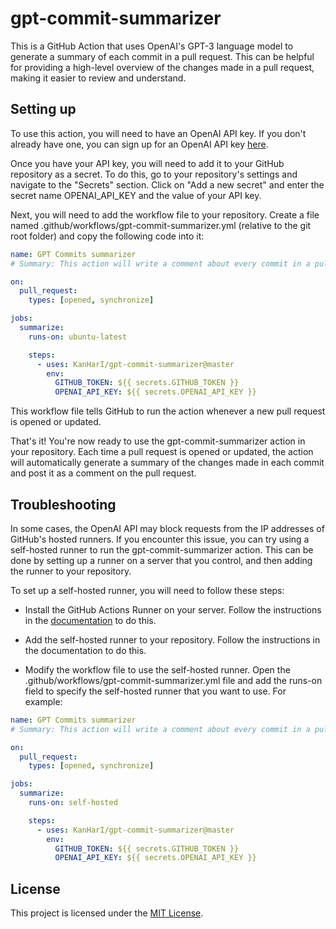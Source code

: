 # gpt-commit-summarizer
This is a GitHub Action that uses OpenAI's GPT-3 language model to generate
a summary of each commit in a pull request. This can be helpful for
providing a high-level overview of the changes made in a pull request,
making it easier to review and understand.

## Setting up
To use this action, you will need to have an OpenAI API key.
If you don't already have one, you can sign up for an OpenAI API 
key [here](https://beta.openai.com/docs/quickstart).

Once you have your API key, you will need to add it to your GitHub
repository as a secret. To do this, go to your repository's settings
and navigate to the "Secrets" section. Click on "Add a new secret"
and enter the secret name OPENAI_API_KEY and the value of your API key.

Next, you will need to add the workflow file to your repository.
Create a file named .github/workflows/gpt-commit-summarizer.yml (relative 
to the git root folder) and copy the following code into it:
```yaml
name: GPT Commits summarizer
# Summary: This action will write a comment about every commit in a pull request

on:
  pull_request:
    types: [opened, synchronize]

jobs:
  summarize:
    runs-on: ubuntu-latest

    steps:
      - uses: KanHarI/gpt-commit-summarizer@master
        env:
          GITHUB_TOKEN: ${{ secrets.GITHUB_TOKEN }}
          OPENAI_API_KEY: ${{ secrets.OPENAI_API_KEY }}
```
This workflow file tells GitHub to run the action whenever a new pull 
request is opened or updated.

That's it! You're now ready to use the gpt-commit-summarizer action
in your repository. Each time a pull request is opened or updated,
the action will automatically generate a summary of the changes made
in each commit and post it as a comment on the pull request.

## Troubleshooting
In some cases, the OpenAI API may block requests from the IP addresses
of GitHub's hosted runners. If you encounter this issue, you can try
using a self-hosted runner to run the gpt-commit-summarizer action.
This can be done by setting up a runner on a server that you control,
and then adding the runner to your repository.

To set up a self-hosted runner, you will need to follow these steps:

* Install the GitHub Actions Runner on your server. Follow the instructions in the [documentation](https://docs.github.com/en/actions/hosting-your-own-runners/adding-self-hosted-runners) to do this.

* Add the self-hosted runner to your repository. Follow the instructions in the documentation to do this.

* Modify the workflow file to use the self-hosted runner. Open the .github/workflows/gpt-commit-summarizer.yml file and add the runs-on field to specify the self-hosted runner that you want to use. For example:
```yaml
name: GPT Commits summarizer
# Summary: This action will write a comment about every commit in a pull request

on:
  pull_request:
    types: [opened, synchronize]

jobs:
  summarize:
    runs-on: self-hosted

    steps:
      - uses: KanHarI/gpt-commit-summarizer@master
        env:
          GITHUB_TOKEN: ${{ secrets.GITHUB_TOKEN }}
          OPENAI_API_KEY: ${{ secrets.OPENAI_API_KEY }}
```


## License
This project is licensed under the [MIT License](./LICENSE).
